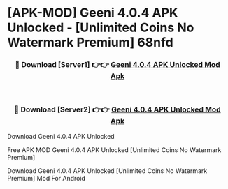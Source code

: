 # [APK-MOD] Geeni 4.0.4 APK Unlocked - [Unlimited Coins No Watermark Premium] 68nfd



<div align="center">
<h3>🔴 Download [Server1] 👉👉 <a href="https://momento.my/?title=Geeni_4.0.4_APK_Unlocked">Geeni 4.0.4 APK Unlocked Mod Apk</a></h3><br>

<h3>🔴 Download [Server2] 👉👉 <a href="https://momento.my/?title=Geeni_4.0.4_APK_Unlocked">Geeni 4.0.4 APK Unlocked Mod Apk</a></h3>
</div>



Download Geeni 4.0.4 APK Unlocked 

Free APK MOD Geeni 4.0.4 APK Unlocked [Unlimited Coins No Watermark Premium]

Download Geeni 4.0.4 APK Unlocked [Unlimited Coins No Watermark Premium] Mod For Android
